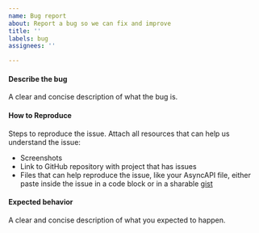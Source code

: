 ```yaml
---
name: Bug report
about: Report a bug so we can fix and improve
title: ''
labels: bug
assignees: ''

---
```



#### Describe the bug
A clear and concise description of what the bug is.

#### How to Reproduce
Steps to reproduce the issue. Attach all resources that can help us understand the issue:

- Screenshots
- Link to GitHub repository with project that has issues
- Files that can help reproduce the issue, like your AsyncAPI file, either paste inside the issue in a code block or in a sharable [gist](https://gist.github.com/)

#### Expected behavior
A clear and concise description of what you expected to happen.